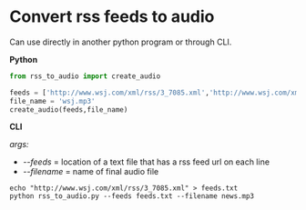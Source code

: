 
# Convert rss feeds to audio

Can use directly in another python program or through CLI.

**Python**

```python
from rss_to_audio import create_audio

feeds = ['http://www.wsj.com/xml/rss/3_7085.xml','http://www.wsj.com/xml/rss/3_7455.xml']
file_name = 'wsj.mp3'
create_audio(feeds,file_name)
```
**CLI**

*args:*

- *--feeds* = location of a text file that has a rss feed url on each line
- *--filename* = name of final audio file


```
echo "http://www.wsj.com/xml/rss/3_7085.xml" > feeds.txt
python rss_to_audio.py --feeds feeds.txt --filename news.mp3
```